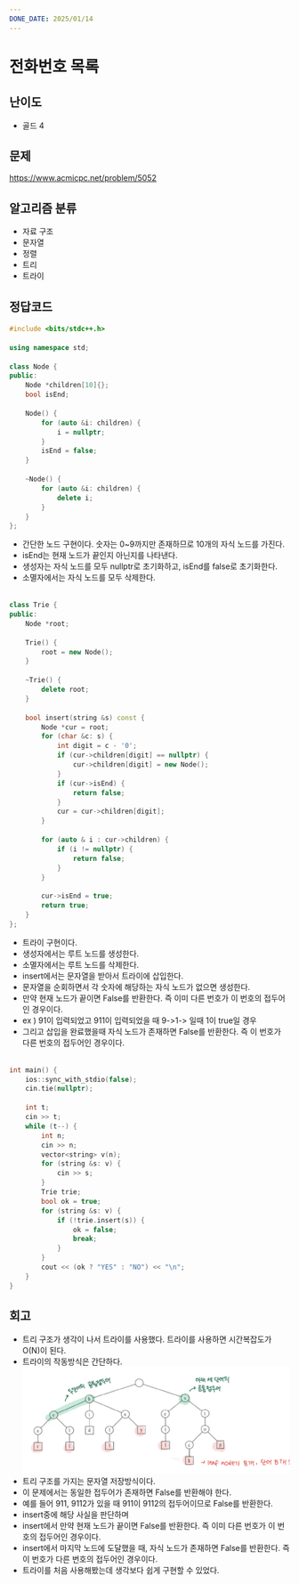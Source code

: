 ```yaml
---
DONE_DATE: 2025/01/14
---
```


# 전화번호 목록

## 난이도

- 골드 4

## 문제

https://www.acmicpc.net/problem/5052

## 알고리즘 분류

- 자료 구조
- 문자열
- 정렬
- 트리
- 트라이

## 정답코드

```c++
#include <bits/stdc++.h>

using namespace std;

class Node {
public:
    Node *children[10]{};
    bool isEnd;

    Node() {
        for (auto &i: children) {
            i = nullptr;
        }
        isEnd = false;
    }

    ~Node() {
        for (auto &i: children) {
            delete i;
        }
    }
};

```
- 간단한 노드 구현이다. 숫자는 0~9까지만 존재하므로 10개의 자식 노드를 가진다.
- isEnd는 현재 노드가 끝인지 아닌지를 나타낸다.
- 생성자는 자식 노드를 모두 nullptr로 초기화하고, isEnd를 false로 초기화한다.
- 소멸자에서는 자식 노드를 모두 삭제한다.


```c++

class Trie {
public:
    Node *root;

    Trie() {
        root = new Node();
    }

    ~Trie() {
        delete root;
    }

    bool insert(string &s) const {
        Node *cur = root;
        for (char &c: s) {
            int digit = c - '0';
            if (cur->children[digit] == nullptr) {
                cur->children[digit] = new Node();
            }
            if (cur->isEnd) {
                return false;
            }
            cur = cur->children[digit];
        }

        for (auto & i : cur->children) {
            if (i != nullptr) {
                return false;
            }
        }

        cur->isEnd = true;
        return true;
    }
};
```

- 트라이 구현이다.
- 생성자에서는 루트 노드를 생성한다.
- 소멸자에서는 루트 노드를 삭제한다.
- insert에서는 문자열을 받아서 트라이에 삽입한다.
- 문자열을 순회하면서 각 숫자에 해당하는 자식 노드가 없으면 생성한다.
- 만약 현재 노드가 끝이면 False를 반환한다. 즉 이미 다른 번호가 이 번호의 접두어인 경우이다.
- ex ) 91이 입력되었고 911이 입력되었을 때 9->1-> 일때 1이 true일 경우
- 그리고 삽입을 완료했을때 자식 노드가 존재하면 False를 반환한다. 즉 이 번호가 다른 번호의 접두어인 경우이다.

```c++

int main() {
    ios::sync_with_stdio(false);
    cin.tie(nullptr);

    int t;
    cin >> t;
    while (t--) {
        int n;
        cin >> n;
        vector<string> v(n);
        for (string &s: v) {
            cin >> s;
        }
        Trie trie;
        bool ok = true;
        for (string &s: v) {
            if (!trie.insert(s)) {
                ok = false;
                break;
            }
        }
        cout << (ok ? "YES" : "NO") << "\n";
    }
}
```

## 회고

- 트리 구조가 생각이 나서 트라이를 사용했다. 트라이를 사용하면 시간복잡도가 O(N)이 된다.
- 트라이의 작동방식은 간단하다.
![img.png](img.png)
- 트리 구조를 가지는 문자열 저장방식이다.
- 이 문제에서는 동일한 접두어가 존재하면 False를 반환해야 한다.
- 예를 들어 911, 9112가 있을 때 911이 9112의 접두어이므로 False를 반환한다.
- insert중에 해당 사실을 판단하며
- insert에서 만약 현재 노드가 끝이면 False를 반환한다. 즉 이미 다른 번호가 이 번호의 접두어인 경우이다.
- insert에서 마지막 노드에 도달했을 때, 자식 노드가 존재하면 False를 반환한다. 즉 이 번호가 다른 번호의 접두어인 경우이다.
- 트라이를 처음 사용해봤는데 생각보다 쉽게 구현할 수 있었다.


